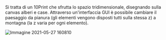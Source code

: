 Si tratta di un 10Print che sfrutta lo spazio tridimensionale, disegnando sulla canvas alberi e case. 
Attraverso un'interfaccia GUI è possibile cambiare il paesaggio da pianura (gli elementi vengono disposti tutti sulla stessa z) a montagna (la z varia per ogni elemento).

![Immagine 2021-05-27 160810](https://user-images.githubusercontent.com/79698172/119841207-873f2d80-befd-11eb-959e-3a8b6672f1b5.png)

